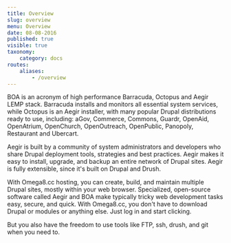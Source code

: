 ```yaml
---
title: Overview
slug: overview
menu: Overview
date: 08-08-2016
published: true
visible: true
taxonomy:
    category: docs
routes:
    aliases:
        - /overview
---
```


BOA is an acronym of high performance Barracuda, Octopus and Aegir LEMP stack. Barracuda installs and monitors all essential system services, while Octopus is an Aegir installer, with many popular Drupal distributions ready to use, including: aGov, Commerce, Commons, Guardr, OpenAid, OpenAtrium, OpenChurch, OpenOutreach, OpenPublic, Panopoly, Restaurant and Ubercart.

Aegir is built by a community of system administrators and developers who share Drupal deployment tools, strategies and best practices. Aegir makes it easy to install, upgrade, and backup an entire network of Drupal sites. Aegir is fully extensible, since it's built on Drupal and Drush.

With Omega8.cc hosting, you can create, build, and maintain multiple Drupal sites, mostly within your web browser. Specialized, open-source software called Aegir and BOA make typically tricky web development tasks easy, secure, and quick. With Omega8.cc, you don't have to download Drupal or modules or anything else. Just log in and start clicking.

But you also have the freedom to use tools like FTP, ssh, drush, and git when you need to.
